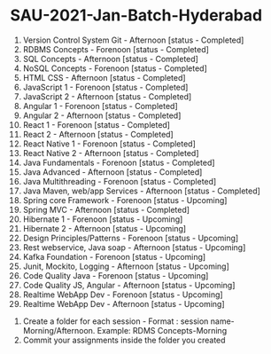 # SAU-2021-Jan-Batch-Hyderabad

1. Version Control System Git - Afternoon [status - Completed]
2. RDBMS Concepts - Forenoon [status - Completed]
3. SQL Concepts - Afternoon [status - Completed]
4. NoSQL Concepts - Forenoon [status - Completed]
5. HTML CSS - Afternoon [status - Completed]
6. JavaScript 1 - Forenoon  [status - Completed]
7. JavaScript 2 - Afternoon  [status - Completed]
8. Angular 1 - Forenoon  [status - Completed]
9. Angular 2 - Afternoon  [status - Completed]
10. React 1 - Forenoon  [status - Completed]
11. React 2 - Afternoon  [status - Completed]
12. React Native 1 - Forenoon  [status - Completed]
13. React Native 2 - Afternoon  [status - Completed]
14. Java Fundamentals - Forenoon  [status - Completed]
15. Java Advanced - Afternoon  [status - Completed]
16. Java Multithreading - Forenoon  [status - Completed]
17. Java Maven, web/app Services - Afternoon  [status - Completed]
18. Spring core Framework - Forenoon  [status - Upcoming]
19. Spring MVC - Afternoon  [status - Completed]
20. Hibernate 1 - Forenoon  [status - Upcoming]
21. Hibernate 2 - Afternoon  [status - Upcoming]
22. Design Principles/Patterns - Forenoon  [status - Upcoming]
23. Rest webservice, Java soap - Afternoon  [status - Upcoming]
24. Kafka Foundation - Forenoon  [status - Upcoming]
25. Junit, Mockito, Logging - Afternoon  [status - Upcoming]
26. Code Quality Java - Forenoon  [status - Upcoming]
27. Code Quality JS, Angular - Afternoon  [status - Upcoming]
28. Realtime WebApp Dev - Forenoon  [status - Upcoming]
29. Realtime WebApp Dev - Afternoon  [status - Upcoming]



1) Create a folder for each session - Format : session name-Morning/Afternoon. Example: RDMS Concepts-Morning
2) Commit your assignments inside the folder you created
